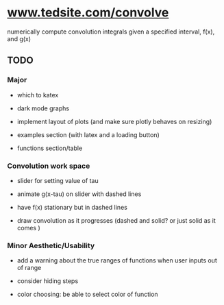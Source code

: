 # www.tedsite.com/convolve

numerically compute convolution integrals given a specified interval, f(x), and g(x)

## TODO

### Major

- which to katex

- dark mode graphs

- implement layout of plots (and make sure plotly behaves on resizing)

- examples section (with latex and a loading button)

- functions section/table 


### Convolution work space

- slider for setting value of tau 

- animate g(x-tau) on slider with dashed lines

- have f(x) stationary but in dashed lines

- draw convolution as it progresses (dashed and solid? or just solid as it comes )

### Minor Aesthetic/Usability 

- add a warning about the true ranges of functions when user inputs out of range

- consider hiding steps

- color choosing: be able to select color of function



